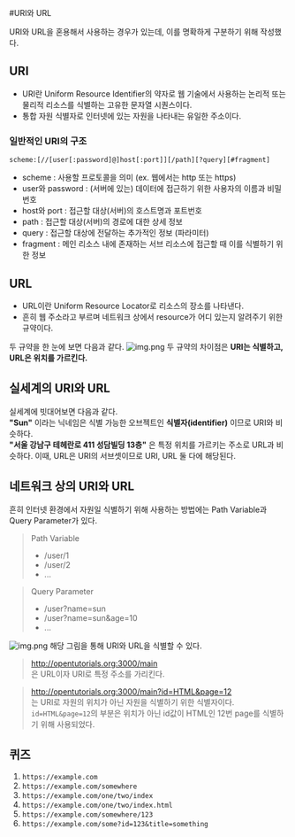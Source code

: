 #URI와 URL

URI와 URL을 혼용해서 사용하는 경우가 있는데, 이를 명확하게 구분하기 위해 작성했다.

## URI
- URI란 Uniform Resource Identifier의 약자로 웹 기술에서 사용하는 논리적 또는 물리적 리소스를 식별하는 고유한 문자열 시퀀스이다.
- 통합 자원 식별자로 인터넷에 있는 자원을 나타내는 유일한 주소이다.

### 일반적인 URI의 구조
```scheme:[//[user[:password]@]host[:port]][/path][?query][#fragment]```
- scheme : 사용할 프로토콜을 의미 (ex. 웹에서는 http 또는 https)
- user와 password : (서버에 있는) 데이터에 접근하기 위한 사용자의 이름과 비밀번호
- host와 port : 접근할 대상(서버)의 호스트명과 포트번호
- path : 접근할 대상(서버)의 경로에 대한 상세 정보
- query : 접근할 대상에 전달하는 추가적인 정보 (파라미터)
- fragment : 메인 리소스 내에 존재하는 서브 리소스에 접근할 때 이를 식별하기 위한 정보

## URL
- URL이란 Uniform Resource Locator로 리소스의 장소를 나타낸다.
- 흔히 웹 주소라고 부르며 네트워크 상에서 resource가 어디 있는지 알려주기 위한 규약이다.

두 규약을 한 눈에 보면 다음과 같다.
![img.png](images/UriAndUrl.png)
두 규약의 차이점은 **URI는 식별하고, URL은 위치를 가르킨다.**

## 실세계의 URI와 URL
실세계에 빗대어보면 다음과 같다.  
**"Sun"** 이라는 닉네임은 식별 가능한 오브젝트인 **식별자(identifier)** 이므로 URI와 비슷하다.  
**"서울 강남구 테헤란로 411 성담빌딩 13층"** 은 특정 위치를 가르키는 주소로 URL과 비슷하다. 이때, URL은 URI의 서브셋이므로 URI, URL 둘 다에 해당된다.  

## 네트워크 상의 URI와 URL
흔히 인터넷 환경에서 자원일 식별하기 위해 사용하는 방법에는 Path Variable과 Query Parameter가 있다.
> Path Variable
> - /user/1
> - /user/2
> - ...

> Query Parameter
> - /user?name=sun
> - /user?name=sun&age=10
> - ...

![img.png](images/NetworkUriAndUrl.png)
해당 그림을 통해 URI와 URL을 식별할 수 있다.
> http://opentutorials.org:3000/main  
> 은 URL이자 URI로 특정 주소를 가리킨다.

> http://opentutorials.org:3000/main?id=HTML&page=12  
> 는 URI로 자원의 위치가 아닌 자원을 식별하기 위한 식별자이다. `id=HTML&page=12`의 부분은 위치가 아닌 id값이 HTML인 12번 page를 식별하기 위해 사용되었다.

## 퀴즈
1. ```https://example.com```
2. ```https://example.com/somewhere```
3. ```https://example.com/one/two/index```
4. ```https://example.com/one/two/index.html```
5. ```https://example.com/somewhere/123```
6. ```https://example.com/some?id=123&title=something```

